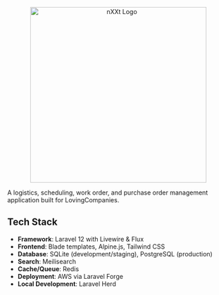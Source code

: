 <p align="center"><img src="" width="400" alt="nXXt Logo"></p>

A logistics, scheduling, work order, and purchase order management application built for LovingCompanies.

## Tech Stack

- **Framework**: Laravel 12 with Livewire & Flux
- **Frontend**: Blade templates, Alpine.js, Tailwind CSS
- **Database**: SQLite (development/staging), PostgreSQL (production)
- **Search**: Meilisearch
- **Cache/Queue**: Redis
- **Deployment**: AWS via Laravel Forge
- **Local Development**: Laravel Herd


